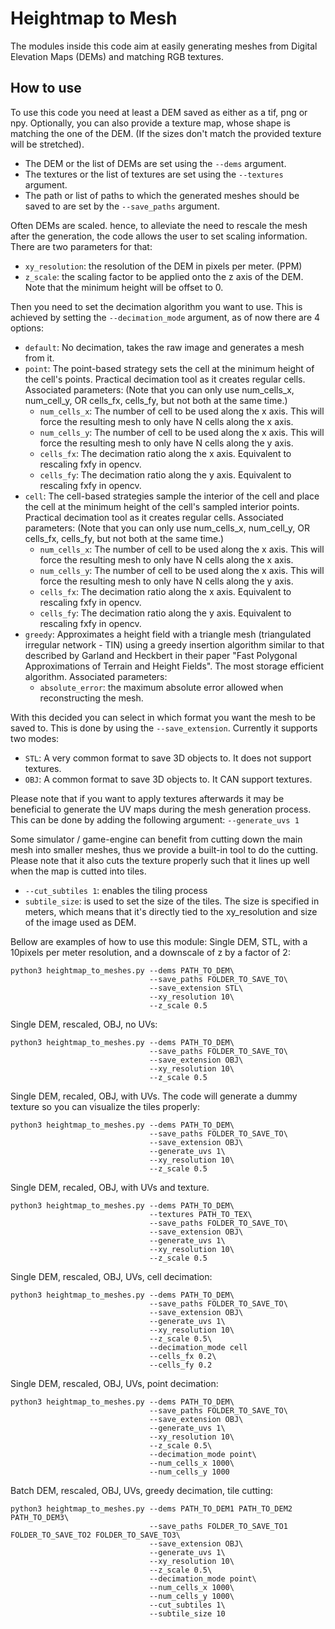 # Heightmap to Mesh

The modules inside this code aim at easily generating meshes from Digital Elevation Maps (DEMs) and matching RGB textures.

## How to use

To use this code you need at least a DEM saved as either as a tif, png or npy.
Optionally, you can also provide a texture map, whose shape is matching the one of the DEM.
(If the sizes don't match the provided texture will be stretched).
 - The DEM or the list of DEMs are set using the `--dems` argument.
 - The textures or the list of textures are set using the `--textures` argument.
 - The path or list of paths to which the generated meshes should be saved to are set by the `--save_paths` argument.

Often DEMs are scaled. hence, to alleviate the need to rescale the mesh after the generation, the code allows the user to set scaling information.
There are two parameters for that:
 - `xy_resolution`: the resolution of the DEM in pixels per meter. (PPM)
 - `z_scale`: the scaling factor to be applied onto the z axis of the DEM. Note that the minimum height will be offset to 0.

Then you need to set the decimation algorithm you want to use. This is achieved by setting the `--decimation_mode` argument, as of now there are 4 options:
 - `default`: No decimation, takes the raw image and generates a mesh from it.
 - `point`: The point-based strategy sets the cell at the minimum height of the cell's points. Practical decimation tool as it creates regular cells. Associated parameters: (Note that you can only use num_cells_x, num_cell_y, OR cells_fx, cells_fy, but not both at the same time.)
    - `num_cells_x`: The number of cell to be used along the x axis. This will force the resulting mesh to only have N cells along the x axis.
    - `num_cells_y`: The number of cell to be used along the x axis. This will force the resulting mesh to only have N cells along the y axis.
    - `cells_fx`: The decimation ratio along the x axis. Equivalent to rescaling fxfy in opencv.
    - `cells_fy`: The decimation ratio along the y axis. Equivalent to rescaling fxfy in opencv.
 - `cell`: The cell-based strategies sample the interior of the cell and place the cell at the minimum height of the cell's sampled interior points. Practical decimation tool as it creates regular cells. Associated parameters: (Note that you can only use num_cells_x, num_cell_y, OR cells_fx, cells_fy, but not both at the same time.)
    - `num_cells_x`: The number of cell to be used along the x axis. This will force the resulting mesh to only have N cells along the x axis.
    - `num_cells_y`: The number of cell to be used along the x axis. This will force the resulting mesh to only have N cells along the y axis.
    - `cells_fx`: The decimation ratio along the x axis. Equivalent to rescaling fxfy in opencv.
    - `cells_fy`: The decimation ratio along the y axis. Equivalent to rescaling fxfy in opencv.
 - `greedy`: Approximates a height field with a triangle mesh (triangulated irregular network - TIN) using a greedy insertion algorithm similar to that described by Garland and Heckbert in their paper "Fast Polygonal Approximations of Terrain and Height Fields". The most storage efficient algorithm. Associated parameters:
    - `absolute_error`: the maximum absolute error allowed when reconstructing the mesh.

With this decided you can select in which format you want the mesh to be saved to. This is done by using the `--save_extension`. Currently it supports two modes:
 - `STL`: A very common format to save 3D objects to. It does not support textures.
 - `OBJ`: A common format to save 3D objects to. It CAN support textures.

Please note that if you want to apply textures afterwards it may be beneficial to generate the UV maps during the mesh generation process.
This can be done by adding the following argument: `--generate_uvs 1`

Some simulator / game-engine can benefit from cutting down the main mesh into smaller meshes, thus we provide a built-in tool to do the cutting. Please note that it also cuts the texture properly such that it lines up well when the map is cutted into tiles.
 - `--cut_subtiles 1`: enables the tiling process
 - `subtile_size`: is used to set the size of the tiles. The size is specified in meters, which means that it's directly tied to the xy_resolution and size of the image used as DEM.

Bellow are examples of how to use this module:
Single DEM, STL, with a 10pixels per meter resolution, and a downscale of z by a factor of 2:
```
python3 heightmap_to_meshes.py --dems PATH_TO_DEM\
                               --save_paths FOLDER_TO_SAVE_TO\
                               --save_extension STL\
                               --xy_resolution 10\
                               --z_scale 0.5
```
Single DEM, rescaled, OBJ, no UVs:
```
python3 heightmap_to_meshes.py --dems PATH_TO_DEM\
                               --save_paths FOLDER_TO_SAVE_TO\
                               --save_extension OBJ\
                               --xy_resolution 10\
                               --z_scale 0.5
```
Single DEM, recaled, OBJ, with UVs. The code will generate a dummy texture so you can visualize the tiles properly:
```
python3 heightmap_to_meshes.py --dems PATH_TO_DEM\
                               --save_paths FOLDER_TO_SAVE_TO\
                               --save_extension OBJ\
                               --generate_uvs 1\
                               --xy_resolution 10\
                               --z_scale 0.5
```
Single DEM, recaled, OBJ, with UVs and texture.
```
python3 heightmap_to_meshes.py --dems PATH_TO_DEM\
                               --textures PATH_TO_TEX\
                               --save_paths FOLDER_TO_SAVE_TO\
                               --save_extension OBJ\
                               --generate_uvs 1\
                               --xy_resolution 10\
                               --z_scale 0.5
```
Single DEM, rescaled, OBJ, UVs, cell decimation:
```
python3 heightmap_to_meshes.py --dems PATH_TO_DEM\
                               --save_paths FOLDER_TO_SAVE_TO\
                               --save_extension OBJ\
                               --generate_uvs 1\
                               --xy_resolution 10\
                               --z_scale 0.5\
                               --decimation_mode cell
                               --cells_fx 0.2\
                               --cells_fy 0.2
```
Single DEM, rescaled, OBJ, UVs, point decimation:
```
python3 heightmap_to_meshes.py --dems PATH_TO_DEM\
                               --save_paths FOLDER_TO_SAVE_TO\
                               --save_extension OBJ\
                               --generate_uvs 1\
                               --xy_resolution 10\
                               --z_scale 0.5\
                               --decimation_mode point\
                               --num_cells_x 1000\
                               --num_cells_y 1000
```
Batch DEM, rescaled, OBJ, UVs, greedy decimation, tile cutting:
```
python3 heightmap_to_meshes.py --dems PATH_TO_DEM1 PATH_TO_DEM2 PATH_TO_DEM3\
                               --save_paths FOLDER_TO_SAVE_TO1 FOLDER_TO_SAVE_TO2 FOLDER_TO_SAVE_TO3\
                               --save_extension OBJ\
                               --generate_uvs 1\
                               --xy_resolution 10\
                               --z_scale 0.5\
                               --decimation_mode point\
                               --num_cells_x 1000\
                               --num_cells_y 1000\
                               --cut_subtiles 1\
                               --subtile_size 10
```
